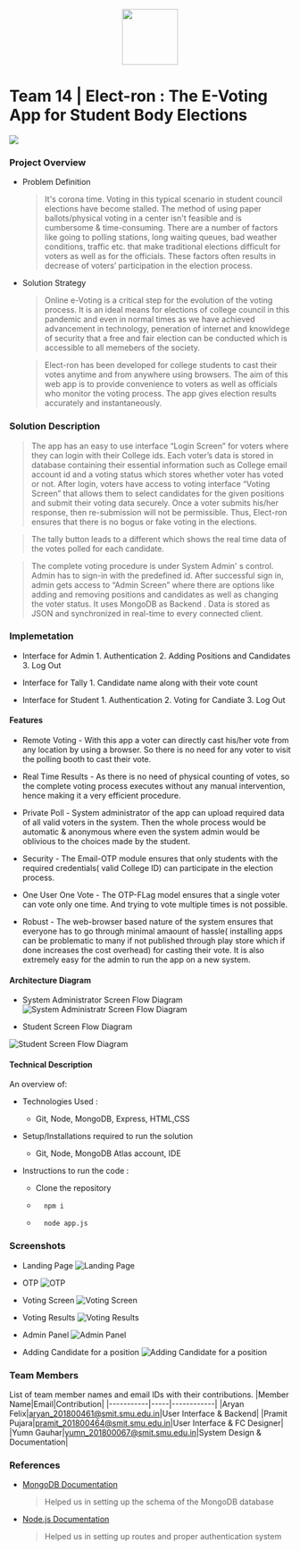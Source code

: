 <p align="center">
  <img width="100px" src="https://icons-for-free.com/iconfiles/png/512/poll+18px-131987943364213195.png">
</p>

# Team 14 | Elect-ron : The E-Voting App for Student Body Elections

![](Screenshots/votetime.jpg)

### Project Overview

* Problem Definition
    > It's corona time. Voting in this typical scenario in student council elections have become stalled. The method of using paper ballots/physical voting in a center isn't feasible and is cumbersome & time-consuming. There are a number of factors like going to polling stations, long waiting queues, bad weather conditions, traffic etc. that make traditional elections difficult for voters as well as for the officials. These factors often results in decrease of voters’ participation in the election process.

* Solution Strategy
    > Online e-Voting is a critical step for the evolution of the voting process. It is an ideal means for elections of college council in this pandemic and even in normal times as we have achieved advancement in technology, peneration of internet and knowldege of security that a free and fair election can be conducted which is accessible to all memebers of the society.

    > Elect-ron has been developed for college students to cast their votes anytime and from anywhere using browsers.  The aim of this web app is to provide convenience to voters as well as officials who monitor the voting process. The app gives election results accurately and instantaneously.

### Solution Description

>The app has an easy to use interface “Login Screen” for voters where they can login with their College ids. Each voter’s data is stored in database containing their essential information such as College email account id and a voting status which stores whether voter  has voted or not. After login, voters have access to voting interface “Voting Screen” that allows them to select candidates for the given positions and submit their voting data securely. Once a voter submits his/her response, then re-submission will not be permissible. Thus, Elect-ron ensures that there is no bogus or fake voting in the elections.

>The tally button leads to a different which shows the real time data of the votes polled for each candidate. 

>The complete voting procedure is under System Admin' s control. Admin has to sign-in with the predefined id. After successful sign in, admin gets access to “Admin Screen” where there are options like adding and removing positions  and candidates as well as changing the voter status. It uses MongoDB as Backend . Data is stored as JSON and synchronized in real-time to every connected client. 

### Implemetation

* Interface for Admin
      1. Authentication
      2. Adding Positions and Candidates
      3. Log Out
      
* Interface for Tally
      1. Candidate name along with their vote count
      
* Interface for Student
      1. Authentication
      2. Voting for Candiate
      3. Log Out


#### Features

  * Remote Voting - With this app a voter can directly cast his/her vote from any location by using a browser. So there is no need for any voter to visit the polling booth to cast their vote.
  
  * Real Time Results - As there is no need of physical counting of votes, so the complete voting process executes without any manual intervention, hence making it a very efficient procedure.
  
  * Private Poll - System administrator of the app can upload required data of all valid voters in the system. Then the whole process would be automatic & anonymous where even the system admin would be oblivious to the choices made by the student. 
  
  * Security - The Email-OTP module ensures that only students with the required credentials( valid College ID) can participate in the election process. 
  
  * One User One Vote - The OTP-FLag model ensures that a single voter can vote only one time. And trying to vote multiple times is not possible. 
  
  * Robust - The web-browser based nature of the system ensures that everyone has to go through minimal amaount of hassle( installing apps can be problematic to many if not published through play store which if done increases the cost overhead) for casting their vote. It is also extremely easy for the admin to run the app on a new system.
  


#### Architecture Diagram

* System Administrator Screen Flow Diagram
![System Administratr Screen Flow Diagram](Screenshots/Admin1.png)

* Student Screen Flow Diagram

![Student Screen Flow Diagram](Screenshots/Voter1.png)


#### Technical Description

An overview of:
* Technologies Used : 
    * Git, Node, MongoDB, Express, HTML,CSS 

* Setup/Installations required to run the solution
    * Git, Node, MongoDB Atlas account, IDE

* Instructions to run the code : 
    * Clone the repository
    *       npm i
    *       node app.js

### Screenshots

* Landing Page
![Landing Page](Screenshots/1.png)

* OTP
![OTP](Screenshots/2.png)

* Voting Screen
![Voting Screen](Screenshots/votescreen.png)

* Voting Results
![Voting Results](Screenshots/tally.png)

* Admin Panel
![Admin Panel](Screenshots/6.png)

* Adding Candidate for a position
![Adding Candidate for a position](Screenshots/8.png)





### Team Members
List of team member names and email IDs with their contributions.
|Member Name|Email|Contribution|
|-----------|-----|------------|
|Aryan Felix|aryan_201800461@smit.smu.edu.in|User Interface & Backend|
|Pramit Pujara|pramit_201800464@smit.smu.edu.in|User Interface & FC Designer|
|Yumn Gauhar|yumn_201800067@smit.smu.edu.in|System Design & Documentation|

### References

 - [MongoDB Documentation](https://docs.mongodb.com/)

    >   Helped us in setting up the schema of the MongoDB database
    
 - [Node.js Documentation](https://nodejs.org/en/docs/)

    >   Helped us in setting up routes and proper authentication system
    
    

  




